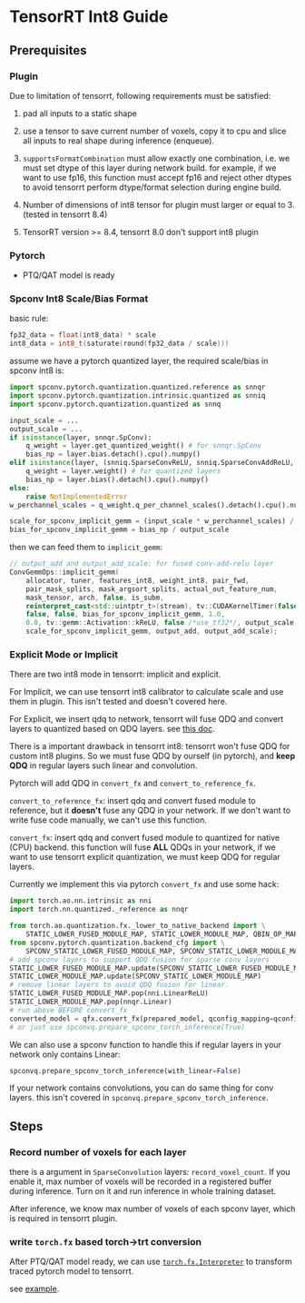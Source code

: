 # TensorRT Int8 Guide


## Prerequisites

### Plugin

Due to limitation of tensorrt, following requirements must be satisfied:

1. pad all inputs to a static shape

2. use a tensor to save current number of voxels, copy it to cpu and slice all inputs to real shape during inference (enqueue).

3. ```supportsFormatCombination``` must allow exactly one combination, i.e. we must set dtype of this layer during network build. for example, if we want to use fp16, this function must accept fp16 and reject other dtypes to avoid tensorrt perform dtype/format selection during engine build.

4. Number of dimensions of int8 tensor for plugin must larger or equal to 3. (tested in tensorrt 8.4)

5. TensorRT version >= 8.4, tensorrt 8.0 don't support int8 plugin


### Pytorch

* PTQ/QAT model is ready

### Spconv Int8 Scale/Bias Format

basic rule:

```C++
fp32_data = float(int8_data) * scale
int8_data = int8_t(saturate(round(fp32_data / scale)))
```

assume we have a pytorch quantized layer, the required scale/bias in spconv int8 is:

```Python
import spconv.pytorch.quantization.quantized.reference as snnqr
import spconv.pytorch.quantization.intrinsic.quantized as snniq
import spconv.pytorch.quantization.quantized as snnq

input_scale = ...
output_scale = ...
if isinstance(layer, snnqr.SpConv):
    q_weight = layer.get_quantized_weight() # for snnqr.SpConv
    bias_np = layer.bias.detach().cpu().numpy()
elif isinstance(layer, (snniq.SparseConvReLU, snniq.SparseConvAddReLU, snnq.SparseConv))
    q_weight = layer.weight() # for quantized layers
    bias_np = layer.bias().detach().cpu().numpy()
else:
    raise NotImplementedError
w_perchannel_scales = q_weight.q_per_channel_scales().detach().cpu().numpy().astype(np.float32)

scale_for_spconv_implicit_gemm = (input_scale * w_perchannel_scales) / output_scale
bias_for_spconv_implicit_gemm = bias_np / output_scale

```

then we can feed them to ```implicit_gemm```:
```C++
// output_add and output_add_scale: for fused conv-add-relu layer
ConvGemmOps::implicit_gemm(
    allocator, tuner, features_int8, weight_int8, pair_fwd,
    pair_mask_splits, mask_argsort_splits, actual_out_feature_num,
    mask_tensor, arch, false, is_subm,
    reinterpret_cast<std::uintptr_t>(stream), tv::CUDAKernelTimer(false),
    false, false, bias_for_spconv_implicit_gemm, 1.0,
    0.0, tv::gemm::Activation::kReLU, false /*use_tf32*/, output_scale, 
    scale_for_spconv_implicit_gemm, output_add, output_add_scale);
```

### Explicit Mode or Implicit

There are two int8 mode in tensorrt: implicit and explicit.

For Implicit, we can use tensorrt int8 calibrator to calculate scale and use them in plugin. This isn't tested and doesn't covered here.

For Explicit, we insert qdq to network, tensorrt will fuse QDQ and convert layers to quantized based on QDQ layers. see [this doc](https://docs.nvidia.com/deeplearning/tensorrt/developer-guide/index.html#work-with-qat-networks).

There is a important drawback in tensorrt int8: tensorrt won't fuse QDQ for custom int8 plugins. So we must fuse QDQ by ourself (in pytorch), and **keep QDQ** in regular layers such linear and convolution.

Pytorch will add QDQ in ```convert_fx``` and ```convert_to_reference_fx```.

```convert_to_reference_fx```: insert qdq and convert fused module to reference, but it **doesn't** fuse any QDQ in your network. If we don't want to write fuse code manually, we can't use this function.

```convert_fx```: insert qdq and convert fused module to quantized for native (CPU) backend. this function will fuse **ALL** QDQs in your network, if we want to use tensorrt explicit quantization, we must keep QDQ for regular layers.

Currently we implement this via pytorch ```convert_fx``` and use some hack:

```Python
import torch.ao.nn.intrinsic as nni
import torch.nn.quantized._reference as nnqr

from torch.ao.quantization.fx._lower_to_native_backend import \
    STATIC_LOWER_FUSED_MODULE_MAP, STATIC_LOWER_MODULE_MAP, QBIN_OP_MAPPING
from spconv.pytorch.quantization.backend_cfg import \
    SPCONV_STATIC_LOWER_FUSED_MODULE_MAP, SPCONV_STATIC_LOWER_MODULE_MAP
# add spconv layers to support QDQ fusion for sparse conv layers
STATIC_LOWER_FUSED_MODULE_MAP.update(SPCONV_STATIC_LOWER_FUSED_MODULE_MAP)
STATIC_LOWER_MODULE_MAP.update(SPCONV_STATIC_LOWER_MODULE_MAP)
# remove linear layers to avoid QDQ fusion for linear.
STATIC_LOWER_FUSED_MODULE_MAP.pop(nni.LinearReLU)
STATIC_LOWER_MODULE_MAP.pop(nnqr.Linear)
# run above BEFORE convert_fx
converted_model = qfx.convert_fx(prepared_model, qconfig_mapping=qconfig_mapping, backend_config=backend_cfg)
# or just use spconvq.prepare_spconv_torch_inference(True)
```
We can also use a spconv function to handle this if regular layers in your network only contains Linear:
```Python 
spconvq.prepare_spconv_torch_inference(with_linear=False)
```

If your network contains convolutions, you can do same thing for conv layers. this isn't covered in ```spconvq.prepare_spconv_torch_inference```.



## Steps 

### Record number of voxels for each layer

there is a argument in ```SparseConvolution``` layers: ```record_voxel_count```. If you enable it, max number of voxels will be recorded in a registered buffer during inference. Turn on it and run inference in whole training dataset.

After inference, we know max number of voxels of each spconv layer, which is required in tensorrt plugin.

### write ```torch.fx``` based torch->trt conversion

After PTQ/QAT model ready, we can use [```torch.fx.Interpreter```](https://pytorch.org/docs/stable/fx.html#torch.fx.Interpreter) to transform traced pytorch model to tensorrt.

see [example](../example/mnist/mnist_net_transform.py).




